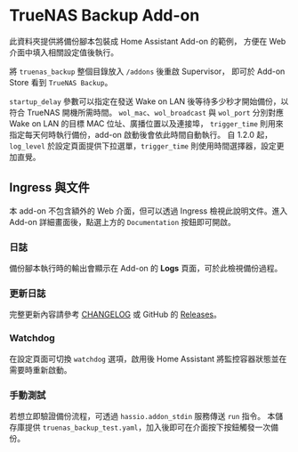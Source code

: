 # TrueNAS Backup Add-on

此資料夾提供將備份腳本包裝成 Home Assistant Add-on 的範例，
方便在 Web 介面中填入相關設定值後執行。

將 `truenas_backup` 整個目錄放入 `/addons` 後重啟 Supervisor，
即可於 Add-on Store 看到 `TrueNAS Backup`。

`startup_delay` 參數可以指定在發送 Wake on LAN 後等待多少秒才開始備份，以符合 TrueNAS 開機所需時間。
`wol_mac`、`wol_broadcast` 與 `wol_port` 分別對應 Wake on LAN 的目標 MAC 位址、廣播位置以及連接埠，
`trigger_time` 則用來指定每天何時執行備份，add-on 啟動後會依此時間自動執行。
自 1.2.0 起，`log_level` 於設定頁面提供下拉選單，`trigger_time` 則使用時間選擇器，設定更加直覺。

## Ingress 與文件
本 add-on 不包含額外的 Web 介面，但可以透過 Ingress 檢視此說明文件。進入 Add-on 詳細畫面後，點選上方的 `Documentation` 按鈕即可開啟。

### 日誌
備份腳本執行時的輸出會顯示在 Add-on 的 **Logs** 頁面，可於此檢視備份過程。

### 更新日誌
完整更新內容請參考 [CHANGELOG](./CHANGELOG.md) 或 GitHub 的 [Releases](https://github.com/marttrach/HA_Truenas_Auto_Backup/releases)。

### Watchdog
在設定頁面可切換 `watchdog` 選項，啟用後 Home Assistant 將監控容器狀態並在需要時重新啟動。

### 手動測試
若想立即驗證備份流程，可透過 `hassio.addon_stdin` 服務傳送 `run` 指令。
本儲存庫提供 `truenas_backup_test.yaml`，加入後即可在介面按下按鈕觸發一次備份。
